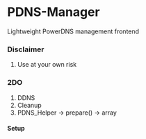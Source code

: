 # PDNS-Manager
Lightweight PowerDNS management frontend


### Disclaimer
1. Use at your own risk


### 2DO
1. DDNS
2. Cleanup
3. PDNS_Helper -> prepare() -> array 
 

#### Setup